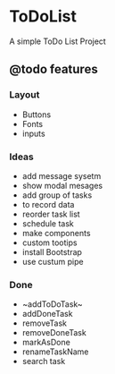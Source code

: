 # ToDoList

A simple ToDo List Project

## @todo features

### Layout
* Buttons
* Fonts
* inputs

### Ideas
* add message sysetm
* show modal mesages
* add group of tasks
* to record data
* reorder task list
* schedule task
* make components
* custom tootips
* install Bootstrap
* use custum pipe

### Done
* ~addToDoTask~
*  addDoneTask
*  removeTask
*  removeDoneTask
*  markAsDone
*  renameTaskName
*  search task
